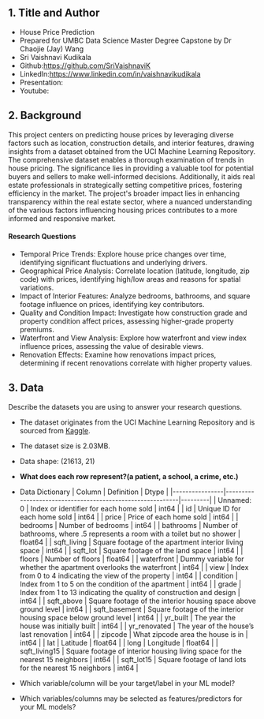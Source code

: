 ## 1. Title and Author

- House Price Prediction
- Prepared for UMBC Data Science Master Degree Capstone by Dr Chaojie (Jay) Wang
- Sri Vaishnavi Kudikala
- Github:https://github.com/SriVaishnaviK
- LinkedIn:https://www.linkedin.com/in/vaishnavikudikala
- Presentation:
- Youtube:
    
## 2. Background


This project centers on predicting house prices by leveraging diverse factors such as location, construction details, and interior features, drawing insights from a dataset obtained from the UCI Machine Learning Repository. The comprehensive dataset enables a thorough examination of trends in house pricing. The significance lies in providing a valuable tool for potential buyers and sellers to make well-informed decisions. Additionally, it aids real estate professionals in strategically setting competitive prices, fostering efficiency in the market. The project's broader impact lies in enhancing transparency within the real estate sector, where a nuanced understanding of the various factors influencing housing prices contributes to a more informed and responsive market.
#### Research Questions
- Temporal Price Trends: Explore house price changes over time, identifying significant fluctuations and underlying drivers.
- Geographical Price Analysis: Correlate location (latitude, longitude, zip code) with prices, identifying high/low areas and reasons for spatial variations.
- Impact of Interior Features: Analyze bedrooms, bathrooms, and square footage influence on prices, identifying key contributors.
- Quality and Condition Impact: Investigate how construction grade and property condition affect prices, assessing higher-grade property premiums.
- Waterfront and View Analysis: Explore how waterfront and view index influence prices, assessing the value of desirable views.
- Renovation Effects: Examine how renovations impact prices, determining if recent renovations correlate with higher property values.

## 3. Data 

Describe the datasets you are using to answer your research questions.

- The dataset originates from the UCI Machine Learning Repository and is sourced from [Kaggle](https://www.kaggle.com/datasets/astronautelvis/kc-house-data/data).
- The dataset size is 2.03MB.
- Data shape: (21613, 21)
- **What does each row represent?(a patient, a school, a crime, etc.)**
- Data Dictionary
  | Column         | Definition                                                | Dtype   |
|----------------|-----------------------------------------------------------|---------|
| Unnamed: 0     | Index or identifier for each home sold                    | int64   |
| id             | Unique ID for each home sold                               | int64   |
| price          | Price of each home sold                                    | int64   |
| bedrooms       | Number of bedrooms                                        | int64   |
| bathrooms      | Number of bathrooms, where .5 represents a room with a toilet but no shower | float64 |
| sqft_living    | Square footage of the apartment interior living space     | int64   |
| sqft_lot       | Square footage of the land space                           | int64   |
| floors         | Number of floors                                          | float64 |
| waterfront     | Dummy variable for whether the apartment overlooks the waterfront | int64   |
| view           | Index from 0 to 4 indicating the view of the property     | int64   |
| condition      | Index from 1 to 5 on the condition of the apartment       | int64   |
| grade          | Index from 1 to 13 indicating the quality of construction and design | int64   |
| sqft_above     | Square footage of the interior housing space above ground level | int64   |
| sqft_basement  | Square footage of the interior housing space below ground level | int64   |
| yr_built       | The year the house was initially built                     | int64   |
| yr_renovated   | The year of the house’s last renovation                    | int64   |
| zipcode        | What zipcode area the house is in                          | int64   |
| lat            | Latitude                                                  | float64 |
| long           | Longitude                                                 | float64 |
| sqft_living15  | Square footage of interior housing living space for the nearest 15 neighbors | int64   |
| sqft_lot15     | Square footage of land lots for the nearest 15 neighbors   | int64   |

  
- Which variable/column will be your target/label in your ML model?
- Which variables/columns may be selected as features/predictors for your ML models?
